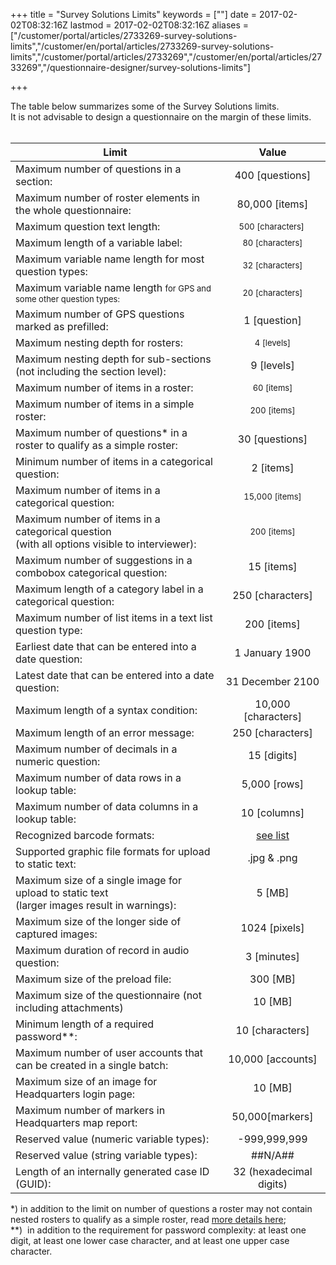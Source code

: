 ﻿+++
title = "Survey Solutions Limits"
keywords = [""]
date = 2017-02-02T08:32:16Z
lastmod = 2017-02-02T08:32:16Z
aliases = ["/customer/portal/articles/2733269-survey-solutions-limits","/customer/en/portal/articles/2733269-survey-solutions-limits","/customer/portal/articles/2733269","/customer/en/portal/articles/2733269","/questionnaire-designer/survey-solutions-limits"]

+++

The table below summarizes some of the Survey Solutions limits.  
It is not advisable to design a questionnaire on the margin of these
limits.  
 

<table>
<thead>
<tr class="header">
<th>Limit</th>
<th style="text-align: center;">Value</th>
</tr>
</thead>
<tbody>
<tr class="odd">
<td>Maximum number of questions in a section:</td>
<td style="text-align: center;">400 [questions]</td>
</tr>
<tr class="even">
<td>Maximum number of roster elements in the whole questionnaire:</td>
<td style="text-align: center;">80,000 [items]</td>
</tr>
<tr class="odd">
<td>Maximum question text length:</td>
<td style="text-align: center;"><span style="font-size: 13px;">500 [characters] </span></td>
</tr>
<tr class="even">
<td>Maximum length of a variable label:</td>
<td style="text-align: center;"><span style="font-size: 13px;">80 [characters]</span></td>
</tr>
<tr class="odd">
<td>Maximum variable name length for most question types:</td>
<td style="text-align: center;"><span style="font-size: 13px;">32 [characters]</span></td>
</tr>
<tr class="even">
<td>Maximum variable name length <span style="font-size: 13px;">for GPS and some other question types:</span></td>
<td style="text-align: center;"><span style="font-size: 13px;">20 [characters]</span></td>
</tr>
<tr class="odd">
<td>Maximum number of GPS questions marked as prefilled:</td>
<td style="text-align: center;">1 [question]</td>
</tr>
<tr class="even">
<td>Maximum nesting depth for rosters:</td>
<td style="text-align: center;"><span style="font-size: 13px;">4 [levels]</span></td>
</tr>
<tr class="odd">
<td>Maximum nesting depth for sub-sections<br />
(not including the section level):</td>
<td style="text-align: center;">9 [levels]</td>
</tr>
<tr class="even">
<td>Maximum number of items in a roster:</td>
<td style="text-align: center;"><span style="font-size: 13px;">60 [items]</span></td>
</tr>
<tr class="odd">
<td>Maximum number of items in a simple roster:</td>
<td style="text-align: center;"><span style="font-size: 13px;">200 [items]</span></td>
</tr>
<tr class="even">
<td>Maximum number of questions* in a roster to qualify as a simple roster:</td>
<td style="text-align: center;">30 [questions]</td>
</tr>
<tr class="odd">
<td>Minimum number of items in a categorical question:</td>
<td style="text-align: center;">2 [items]</td>
</tr>
<tr class="even">
<td>Maximum number of items in a categorical question:</td>
<td style="text-align: center;"><span style="font-size: 13px;">15,000 [items]</span></td>
</tr>
<tr class="odd">
<td>Maximum number of items in a categorical question<br />
(with all options visible to interviewer):</td>
<td style="text-align: center;"><span style="font-size: 13px;">200 [items]</span></td>
</tr>
<tr class="even">
<td>Maximum number of suggestions in a combobox categorical question:</td>
<td style="text-align: center;">15 [items]</td>
</tr>
<tr class="odd">
<td>Maximum length of a category label in a categorical question:</td>
<td style="text-align: center;">250 [characters]</td>
</tr>
<tr class="even">
<td>Maximum number of list items in a text list question type:</td>
<td style="text-align: center;">200 [items]</td>
</tr>
<tr class="odd">
<td>Earliest date that can be entered into a date question:</td>
<td style="text-align: center;">1 January 1900</td>
</tr>
<tr class="even">
<td>Latest date that can be entered into a date question:</td>
<td style="text-align: center;">31 December 2100</td>
</tr>
<tr class="odd">
<td>Maximum length of a syntax condition:</td>
<td style="text-align: center;">10,000 [characters]</td>
</tr>
<tr class="even">
<td>Maximum length of an error message:</td>
<td style="text-align: center;">250 [characters]</td>
</tr>
<tr class="odd">
<td>Maximum number of decimals in a numeric question:</td>
<td style="text-align: center;">15 [digits]</td>
</tr>
<tr class="even">
<td>Maximum number of data rows in a lookup table:</td>
<td style="text-align: center;">5,000 [rows]</td>
</tr>
<tr class="odd">
<td>Maximum number of data columns in a lookup table:</td>
<td style="text-align: center;">10 [columns]</td>
</tr>
<tr class="even">
<td>Recognized barcode formats:</td>
<td style="text-align: center;"><a href="/questionnaire-designer/recognized-barcode-formats">see list</a></td>
</tr>
<tr class="odd">
<td>Supported graphic file formats for upload to static text:</td>
<td style="text-align: center;">.jpg &amp; .png</td>
</tr>
<tr class="even">
<td>Maximum size of a single image for upload to static text<br />
(larger images result in warnings): </td>
<td style="text-align: center;">5 [MB]</td>
</tr>
<tr class="odd">
<td>Maximum size of the longer side of captured images:</td>
<td style="text-align: center;">1024 [pixels]</td>
</tr>
<tr class="even">
<td>Maximum duration of record in audio question:</td>
<td style="text-align: center;">3 [minutes]</td>
</tr>
<tr class="odd">
<td>Maximum size of the preload file:</td>
<td style="text-align: center;">300 [MB]</td>
</tr>
<tr class="even">
<td>Maximum size of the questionnaire (not including attachments)</td>
<td style="text-align: center;">10 [MB]</td>
</tr>
<tr class="odd">
<td>Minimum length of a required password**:</td>
<td style="text-align: center;"><span style="text-align: center;">10 [characters]</span></td>
</tr>
<tr class="even">
<td>Maximum number of user accounts that can be created in a single batch:</td>
<td style="text-align: center;">10,000 [accounts]</td>
</tr>
<tr class="odd">
<td>Maximum size of an image for Headquarters login page:</td>
<td style="text-align: center;">10 [MB]</td>
</tr>
<tr class="even">
<td>Maximum number of markers in Headquarters map report:</td>
<td style="text-align: center;">50,000[markers]</td>
</tr>
<tr class="odd">
<td>Reserved value (numeric variable types):</td>
<td style="text-align: center;">-999,999,999</td>
</tr>
<tr class="even">
<td>Reserved value (string variable types):</td>
<td style="text-align: center;">##N/A##</td>
</tr>
<tr class="odd">
<td>Length of an internally generated case ID (GUID):</td>
<td style="text-align: center;">32 (hexadecimal digits)</td>
</tr>
</tbody>
</table>

  
\*) in addition to the limit on number of questions a roster may not
contain nested rosters to qualify as a simple roster, read [more details
here](http://support.mysurvey.solutions/customer/en/portal/articles/2472543-rosters);  
\*\*)  in addition to the requirement for password complexity: at least
one digit, at least one lower case character, and at least one upper
case character.
